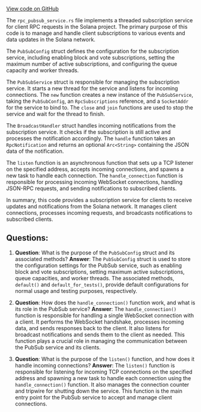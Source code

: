 [View code on GitHub](https://github.com/solana-labs/solana/blob/master/rpc/src/rpc_pubsub_service.rs)

The `rpc_pubsub_service.rs` file implements a threaded subscription service for client RPC requests in the Solana project. The primary purpose of this code is to manage and handle client subscriptions to various events and data updates in the Solana network.

The `PubSubConfig` struct defines the configuration for the subscription service, including enabling block and vote subscriptions, setting the maximum number of active subscriptions, and configuring the queue capacity and worker threads.

The `PubSubService` struct is responsible for managing the subscription service. It starts a new thread for the service and listens for incoming connections. The `new` function creates a new instance of the `PubSubService`, taking the `PubSubConfig`, an `RpcSubscriptions` reference, and a `SocketAddr` for the service to bind to. The `close` and `join` functions are used to stop the service and wait for the thread to finish.

The `BroadcastHandler` struct handles incoming notifications from the subscription service. It checks if the subscription is still active and processes the notification accordingly. The `handle` function takes an `RpcNotification` and returns an optional `Arc<String>` containing the JSON data of the notification.

The `listen` function is an asynchronous function that sets up a TCP listener on the specified address, accepts incoming connections, and spawns a new task to handle each connection. The `handle_connection` function is responsible for processing incoming WebSocket connections, handling JSON-RPC requests, and sending notifications to subscribed clients.

In summary, this code provides a subscription service for clients to receive updates and notifications from the Solana network. It manages client connections, processes incoming requests, and broadcasts notifications to subscribed clients.
## Questions: 
 1. **Question**: What is the purpose of the `PubSubConfig` struct and its associated methods?
   **Answer**: The `PubSubConfig` struct is used to store the configuration settings for the PubSub service, such as enabling block and vote subscriptions, setting maximum active subscriptions, queue capacities, and worker threads. The associated methods, `default()` and `default_for_tests()`, provide default configurations for normal usage and testing purposes, respectively.

2. **Question**: How does the `handle_connection()` function work, and what is its role in the PubSub service?
   **Answer**: The `handle_connection()` function is responsible for handling a single WebSocket connection with a client. It performs the WebSocket handshake, processes incoming data, and sends responses back to the client. It also listens for broadcast notifications and sends them to the client as needed. This function plays a crucial role in managing the communication between the PubSub service and its clients.

3. **Question**: What is the purpose of the `listen()` function, and how does it handle incoming connections?
   **Answer**: The `listen()` function is responsible for listening for incoming TCP connections on the specified address and spawning a new task to handle each connection using the `handle_connection()` function. It also manages the connection counter and tripwire for shutting down the service. This function is the main entry point for the PubSub service to accept and manage client connections.